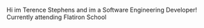 Hi im Terence Stephens and im a  Software Engineering Developer!\
Currently attending Flatiron School

